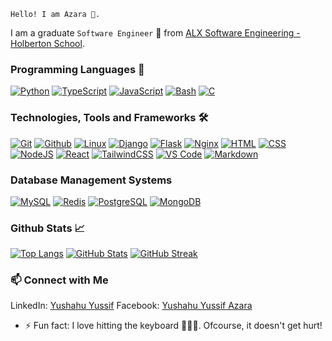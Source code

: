 ```
Hello! I am Azara 👋.
```
I am a graduate ```Software Engineer``` 🚀 from [ALX Software Engineering - Holberton School](https://www.alxafrica.com/).

### Programming Languages 🔧
<a href="https://github.com/azaraverse/alx-higher_level_programming.git" target="_blank"><img src="https://skillicons.dev/icons?i=py" alt="Python"></a>
<a href="https://www.typescriptlang.org/" target="_blank"><img src="https://skillicons.dev/icons?i=ts" alt="TypeScript"></a>
<a href="https://github.com/azaraverse/alx-higher_level_programming/tree/3a0feefb6c3f3e5b793d3c65a76606d5f2adedce/0x15-javascript-web_jquery" target="_blank"><img src="https://skillicons.dev/icons?i=js" alt="JavaScript"></a>
<a href="https://github.com/azaraverse/alx-system_engineering-devops.git" target="_blank"><img src="https://skillicons.dev/icons?i=bash" alt="Bash"></a>
<a href="https://github.com/azaraverse/alx-low_level_programming.git" target="_blank"><img src="https://skillicons.dev/icons?i=c" alt="C"></a>

### Technologies, Tools and Frameworks 🛠️
<a href="https://github.com/azaraverse/" target="_blank"><img src="https://skillicons.dev/icons?i=git" alt="Git"></a>
<a href="https://github.com/azaraverse/" target="_blank"><img src="https://skillicons.dev/icons?i=github" alt="Github"></a>
<a href="https://github.com/azaraverse/alx-system_engineering-devops.git" target="_blank"><img src="https://skillicons.dev/icons?i=linux" alt="Linux"></a>
<a href="https://github.com/azaraverse/bmp_studio.git" target="_blank"><img src="https://skillicons.dev/icons?i=django" alt="Django"></a>
<a href="https://github.com/azaraverse/SkySync.git" target="_blank"><img src="https://skillicons.dev/icons?i=flask" alt="Flask"></a>
<a href="https://github.com/azaraverse/alx-system_engineering-devops.git" target="_blank"><img src="https://skillicons.dev/icons?i=nginx" alt="Nginx"></a>
<a href="https://github.com/azaraverse/SkySync_landing_page.git" target="_blank"><img src="https://skillicons.dev/icons?i=html" alt="HTML"></a>
<a href="https://github.com/azaraverse/SkySync_landing_page.git" target="_blank"><img src="https://skillicons.dev/icons?i=css" alt="CSS"></a>
<a href="https://github.com/azaraverse/alx-higher_level_programming.git" target="_blank"><img src="https://skillicons.dev/icons?i=nodejs" alt="NodeJS"></a>
<a href="https://github.com/azaraverse/azara.git" target="_blank"><img src="https://skillicons.dev/icons?i=react" alt="React"></a>
<a href="https://github.com/azaraverse/azara.git" target="_blank"><img src="https://skillicons.dev/icons?i=tailwind" alt="TailwindCSS"></a>
<a href="https://vscode.dev/" target="_blank"><img src="https://skillicons.dev/icons?i=vscode" alt="VS Code"></a>
<a href="https://github.com/azaraverse/" target="_blank"><img src="https://skillicons.dev/icons?i=md" alt="Markdown"></a>

### Database Management Systems
<a href="https://github.com/azaraverse/alx-higher_level_programming.git" target="_blank"><img src="https://skillicons.dev/icons?i=mysql" alt="MySQL"></a>
<a href="https://github.com/azaraverse/alx-files_manager.git" target="_blank"><img src="https://skillicons.dev/icons?i=redis" alt="Redis"></a>
<a href="https://github.com/azaraverse/crowdfund_js.git" target="_blank"><img src="https://skillicons.dev/icons?i=postgres" alt="PostgreSQL"></a>
<a href="https://github.com/azaraverse/alx-files_manager.git" target="_blank"><img src="https://skillicons.dev/icons?i=mongodb" alt="MongoDB"></a>

### Github Stats 📈
[![Top Langs](https://github-readme-stats-xi-mauve-24.vercel.app/api/top-langs/?username=azaraverse&layout=compact&theme=radical&langs_count=12)](https://github.com/azaraverse/github-readme-stats)
[![GitHub Stats](https://github-readme-stats-xi-mauve-24.vercel.app/api?username=azaraverse&show_icons=true&theme=radical&rank_icon=github)](https://github.com/azaraverse)
[![GitHub Streak](https://streak-stats.demolab.com/?user=azaraverse&theme=transparent)](https://git.io/streak-stats)

### 📫 Connect with Me
LinkedIn: [Yushahu Yussif](https://www.linkedin.com/in/yushahuyussifazara/)
Facebook: [Yushahu Yussif Azara](https://www.facebook.com/yushahuazara?mibextid=ZbWKwL)

- ⚡ Fun fact: I love hitting the keyboard 🧑🏾‍💻. Ofcourse, it doesn't get hurt!

